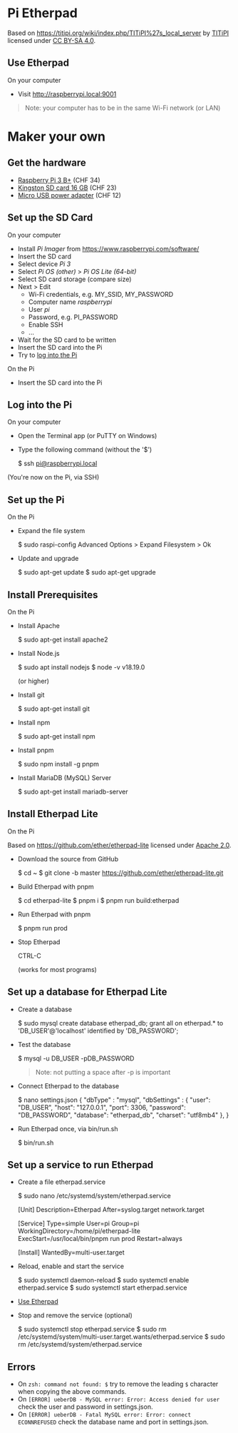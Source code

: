 # Pi Etherpad

Based on https://titipi.org/wiki/index.php/TITiPI%27s_local_server by [TITiPI](https://titipi.org/) licensed under [CC BY-SA 4.0](https://creativecommons.org/licenses/by-sa/4.0/).

## Use Etherpad

On your computer

- Visit http://raspberrypi.local:9001

> Note: your computer has to be in the same Wi-Fi network (or LAN)

# Maker your own
## Get the hardware
- [Raspberry Pi 3 B+](https://www.pi-shop.ch/raspberry-pi-3-model-b) (CHF 34)
- [Kingston SD card 16 GB](https://www.pi-shop.ch/kingston-microsdhc-karte-industrial-uhs-i-16-gb) (CHF 23)
- [Micro USB power adapter](https://www.pi-shop.ch/raspberry-pi-12-5w-micro-usb-power-supply-2255) (CHF 12)

## Set up the SD Card

On your computer

- Install _Pi Imager_ from https://www.raspberrypi.com/software/
- Insert the SD card
- Select device _Pi 3_
- Select _Pi OS (other)_ > _Pi OS Lite (64-bit)_
- Select SD card storage (compare size)
- Next > Edit
    - Wi-Fi credentials, e.g. MY_SSID, MY_PASSWORD
    - Computer name _raspberrypi_
    - User _pi_
    - Password, e.g. PI_PASSWORD
    - Enable SSH
    - ...
- Wait for the SD card to be written
- Insert the SD card into the Pi
- Try to [log into the Pi](#log-into-the-pi)

On the Pi

- Insert the SD card into the Pi

## Log into the Pi

On your computer

- Open the Terminal app (or PuTTY on Windows)
- Type the following command (without the '$')

	$ ssh pi@raspberrypi.local

(You're now on the Pi, via SSH)

## Set up the Pi

On the Pi

- Expand the file system
	
	$ sudo raspi-config
	Advanced Options > Expand Filesystem > Ok

- Update and upgrade

	$ sudo apt-get update
	$ sudo apt-get upgrade

## Install Prerequisites

On the Pi

- Install Apache

	$ sudo apt-get install apache2

- Install Node.js

	$ sudo apt install nodejs
	$ node -v
	v18.19.0

	(or higher)

- Install git

	$ sudo apt-get install git

- Install npm

	$ sudo apt-get install npm

- Install pnpm

	$ sudo npm install -g pnpm

- Install MariaDB (MySQL) Server

	$ sudo apt-get install mariadb-server

## Install Etherpad Lite

On the Pi

Based on https://github.com/ether/etherpad-lite licensed under [Apache 2.0](https://www.apache.org/licenses/LICENSE-2.0.txt).

- Download the source from GitHub

	$ cd ~
	$ git clone -b master https://github.com/ether/etherpad-lite.git

- Build Etherpad with pnpm

	$ cd etherpad-lite
	$ pnpm i
	$ pnpm run build:etherpad

- Run Etherpad with pnpm

	$ pnpm run prod

- Stop Etherpad

	CTRL-C

	(works for most programs)

## Set up a database for Etherpad Lite

- Create a database

	$ sudo mysql
	create database etherpad_db;
	grant all on etherpad.* to 'DB_USER'@'localhost' identified by 'DB_PASSWORD';

- Test the database

	$ mysql -u DB_USER -pDB_PASSWORD

	> Note: not putting a space after -p is important

- Connect Etherpad to the database

	$ nano settings.json
	{
	  "dbType" : "mysql",
	  "dbSettings" : {
	    "user":     "DB_USER",
	    "host":     "127.0.0.1",
	    "port":     3306,
	    "password": "DB_PASSWORD",
	    "database": "etherpad_db",
	    "charset":  "utf8mb4"
	  },
	}

- Run Etherpad once, via bin/run.sh

	$ bin/run.sh

## Set up a service to run Etherpad

- Create a file etherpad.service

	$ sudo nano /etc/systemd/system/etherpad.service

	[Unit]
	Description=Etherpad
	After=syslog.target network.target

	[Service]
	Type=simple
	User=pi
	Group=pi
	WorkingDirectory=/home/pi/etherpad-lite
	ExecStart=/usr/local/bin/pnpm run prod
	Restart=always

	[Install]
	WantedBy=multi-user.target

- Reload, enable and start the service

	$ sudo systemctl daemon-reload
	$ sudo systemctl enable etherpad.service
	$ sudo systemctl start etherpad.service

- [Use Etherpad](#use-etherpad)

- Stop and remove the service (optional)

	$ sudo systemctl stop etherpad.service
	$ sudo rm /etc/systemd/system/multi-user.target.wants/etherpad.service
	$ sudo rm /etc/systemd/system/etherpad.service

## Errors
- On `zsh: command not found: $` try to remove the leading `$` character when copying the above commands.
- On `[ERROR] ueberDB - MySQL error: Error: Access denied for user` check the user and password in settings.json.
- On `[ERROR] ueberDB - Fatal MySQL error: Error: connect ECONNREFUSED` check the database name and port in settings.json.
